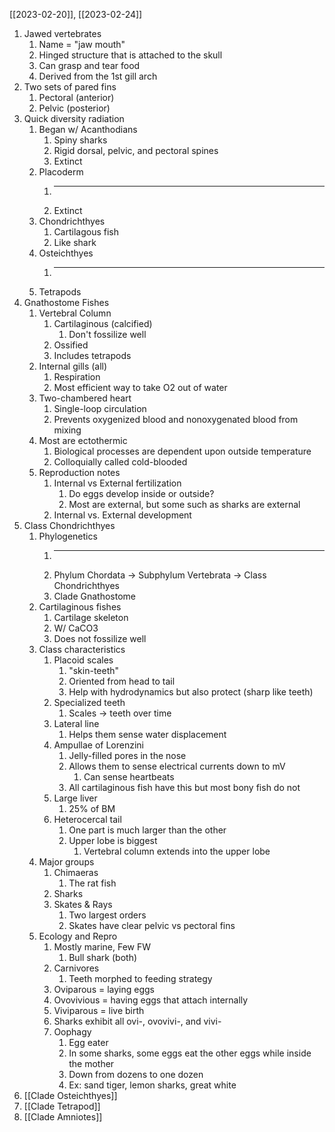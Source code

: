 [[2023-02-20]], [[2023-02-24]]

1. Jawed vertebrates
	1. Name = "jaw mouth"
	2. Hinged structure that is attached to the skull
	3. Can grasp and tear food
	4. Derived from the 1st gill arch
2. Two sets of pared fins
	1. Pectoral (anterior)
	2. Pelvic (posterior)
3. Quick diversity radiation
	1. Began w/ Acanthodians
		1. Spiny sharks
		2. Rigid dorsal, pelvic, and pectoral spines
		3. Extinct
	2. Placoderm
		1. ---
		2. Extinct
	3. Chondrichthyes
		1. Cartilagous fish
		2. Like shark
	4. Osteichthyes
		1. ---
	5. Tetrapods
4. Gnathostome Fishes
	1. Vertebral Column
		1. Cartilaginous (calcified)
			1. Don't fossilize well 
		2. Ossified 
		3. Includes tetrapods
	2. Internal gills (all)
		1. Respiration
		2. Most efficient way to take O2 out of water
	3. Two-chambered heart
		1. Single-loop circulation
		2. Prevents oxygenized blood and nonoxygenated blood from mixing
	4. Most are ectothermic
		1. Biological processes are dependent upon outside temperature
		2. Colloquially called cold-blooded
	5. Reproduction notes
		1. Internal vs External fertilization
			1. Do eggs develop inside or outside?
			2. Most are external, but some such as sharks are external 
		2. Internal vs. External development
5. Class Chondrichthyes
	1. Phylogenetics
		1. ---
		2. Phylum Chordata -> Subphylum Vertebrata -> Class Chondrichthyes
		3. Clade Gnathostome
	2. Cartilaginous fishes
		1. Cartilage skeleton
		2. W/ CaCO3
		3. Does not fossilize well
	3. Class characteristics
		1. Placoid scales
			1. "skin-teeth"
			2. Oriented from head to tail
			3. Help with hydrodynamics but also protect (sharp like teeth)
		2. Specialized teeth
			1. Scales -> teeth over time
		3. Lateral line
			1. Helps them sense water displacement
		4. Ampullae of Lorenzini
			1. Jelly-filled pores in the nose
			2. Allows them to sense electrical currents down to mV
				1. Can sense heartbeats
			3. All cartilaginous fish have this but most bony fish do not
		5. Large liver
			1. 25% of BM
		6. Heterocercal tail 
			1. One part is much larger than the other
			2. Upper lobe is biggest
				1. Vertebral column extends into the upper lobe
	4. Major groups
		1. Chimaeras
			1. The rat fish
		2. Sharks
		3. Skates & Rays
			1. Two largest orders 
			2. Skates have clear pelvic vs pectoral fins
	5. Ecology and Repro
		1. Mostly marine, Few FW
			1. Bull shark (both)
		2. Carnivores
			1. Teeth morphed to feeding strategy
		3. Oviparous = laying eggs
		4. Ovovivious = having eggs that attach internally
		5. Viviparous = live birth
		6. Sharks exhibit all ovi-, ovovivi-, and vivi-
		7. Oophagy
			1. Egg eater
			2. In some sharks, some eggs eat the other eggs while inside the mother
			3. Down from dozens to one dozen
			4. Ex: sand tiger, lemon sharks, great white
6. [[Clade Osteichthyes]]
7. [[Clade Tetrapod]]
8. [[Clade Amniotes]]